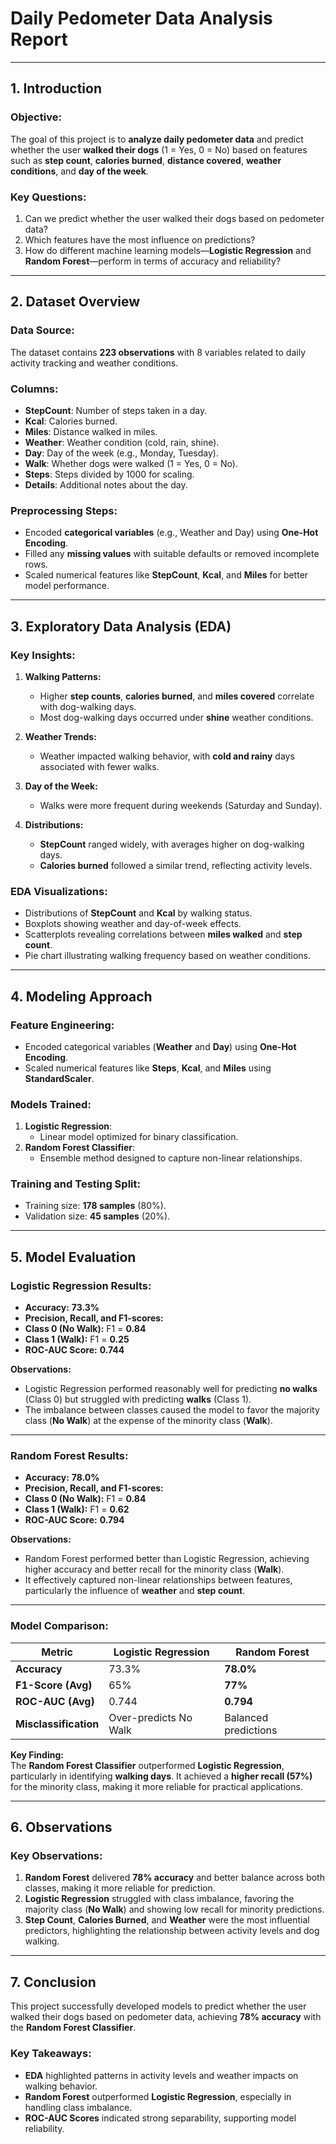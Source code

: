# **Daily Pedometer Data Analysis Report**

---

## **1. Introduction**

### **Objective:**
The goal of this project is to **analyze daily pedometer data** and predict whether the user **walked their dogs** (1 = Yes, 0 = No) based on features such as **step count**, **calories burned**, **distance covered**, **weather conditions**, and **day of the week**.

### **Key Questions:**
1. Can we predict whether the user walked their dogs based on pedometer data?  
2. Which features have the most influence on predictions?  
3. How do different machine learning models—**Logistic Regression** and **Random Forest**—perform in terms of accuracy and reliability?  

---

## **2. Dataset Overview**

### **Data Source:**
The dataset contains **223 observations** with 8 variables related to daily activity tracking and weather conditions.

### **Columns:**
- **StepCount**: Number of steps taken in a day.
- **Kcal**: Calories burned.  
- **Miles**: Distance walked in miles.  
- **Weather**: Weather condition (cold, rain, shine).  
- **Day**: Day of the week (e.g., Monday, Tuesday).  
- **Walk**: Whether dogs were walked (1 = Yes, 0 = No).  
- **Steps**: Steps divided by 1000 for scaling.  
- **Details**: Additional notes about the day.  

### **Preprocessing Steps:**
- Encoded **categorical variables** (e.g., Weather and Day) using **One-Hot Encoding**.  
- Filled any **missing values** with suitable defaults or removed incomplete rows.  
- Scaled numerical features like **StepCount**, **Kcal**, and **Miles** for better model performance.  

---

## **3. Exploratory Data Analysis (EDA)**

### **Key Insights:**
1. **Walking Patterns:**
   - Higher **step counts**, **calories burned**, and **miles covered** correlate with dog-walking days.  
   - Most dog-walking days occurred under **shine** weather conditions.  

2. **Weather Trends:**
   - Weather impacted walking behavior, with **cold and rainy** days associated with fewer walks.  

3. **Day of the Week:**
   - Walks were more frequent during weekends (Saturday and Sunday).  

4. **Distributions:**
   - **StepCount** ranged widely, with averages higher on dog-walking days.  
   - **Calories burned** followed a similar trend, reflecting activity levels.  

### **EDA Visualizations:**
- Distributions of **StepCount** and **Kcal** by walking status.  
- Boxplots showing weather and day-of-week effects.  
- Scatterplots revealing correlations between **miles walked** and **step count**.  
- Pie chart illustrating walking frequency based on weather conditions.  

---

## **4. Modeling Approach**

### **Feature Engineering:**
- Encoded categorical variables (**Weather** and **Day**) using **One-Hot Encoding**.  
- Scaled numerical features like **Steps**, **Kcal**, and **Miles** using **StandardScaler**.  

### **Models Trained:**
1. **Logistic Regression**:  
   - Linear model optimized for binary classification.  
2. **Random Forest Classifier**:  
   - Ensemble method designed to capture non-linear relationships.  

### **Training and Testing Split:**
- Training size: **178 samples** (80%).  
- Validation size: **45 samples** (20%).  

---

## **5. Model Evaluation**

### **Logistic Regression Results:**
- **Accuracy:** **73.3%**  
- **Precision, Recall, and F1-scores:**
- **Class 0 (No Walk):** F1 = **0.84**  
- **Class 1 (Walk):** F1 = **0.25**  
- **ROC-AUC Score:** **0.744**  

**Observations:**
- Logistic Regression performed reasonably well for predicting **no walks** (Class 0) but struggled with predicting **walks** (Class 1).  
- The imbalance between classes caused the model to favor the majority class (**No Walk**) at the expense of the minority class (**Walk**).  

---

### **Random Forest Results:**
- **Accuracy:** **78.0%**  
- **Precision, Recall, and F1-scores:**
- **Class 0 (No Walk):** F1 = **0.84**  
- **Class 1 (Walk):** F1 = **0.62**  
- **ROC-AUC Score:** **0.794**  

**Observations:**
- Random Forest performed better than Logistic Regression, achieving higher accuracy and better recall for the minority class (**Walk**).  
- It effectively captured non-linear relationships between features, particularly the influence of **weather** and **step count**.  

---

### **Model Comparison:**

| Metric                  | Logistic Regression | Random Forest |
|-------------------------|---------------------|---------------|
| **Accuracy**            | 73.3%               | **78.0%**     |
| **F1-Score (Avg)**      | 65%                 | **77%**       |
| **ROC-AUC (Avg)**       | 0.744               | **0.794**     |
| **Misclassification**   | Over-predicts No Walk | Balanced predictions |

**Key Finding:**  
The **Random Forest Classifier** outperformed **Logistic Regression**, particularly in identifying **walking days**. It achieved a **higher recall (57%)** for the minority class, making it more reliable for practical applications.

---

## **6. Observations**

### **Key Observations:**
1. **Random Forest** delivered **78% accuracy** and better balance across both classes, making it more reliable for prediction.  
2. **Logistic Regression** struggled with class imbalance, favoring the majority class (**No Walk**) and showing low recall for minority predictions.  
3. **Step Count**, **Calories Burned**, and **Weather** were the most influential predictors, highlighting the relationship between activity levels and dog walking.  

---

## **7. Conclusion**

This project successfully developed models to predict whether the user walked their dogs based on pedometer data, achieving **78% accuracy** with the **Random Forest Classifier**.

### **Key Takeaways:**
- **EDA** highlighted patterns in activity levels and weather impacts on walking behavior.  
- **Random Forest** outperformed **Logistic Regression**, especially in handling class imbalance.  
- **ROC-AUC Scores** indicated strong separability, supporting model reliability.  
